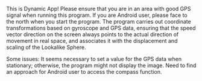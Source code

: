 This is Dynamic App! Please ensure that you are in an area with good GPS signal when running this program. If you are Android user, please face to the north when you start the program. 
The program carries out coordinate transformations based on gyroscope and GPS data, ensuring that the speed vector direction on the screen always points to the actual direction of movement in real space, and associates it with the displacement and scaling of the Lookalike Sphere.

Some issues: It seems necessary to set a value for the GPS data when stationary; otherwise, the program might not display the image. Need to find an approach for Android user to access the compass function.
